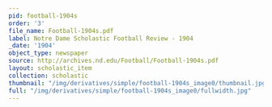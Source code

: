 ```yaml
---
pid: football-1904s
order: '3'
file_name: Football-1904s.pdf
label: Notre Dame Scholastic Football Review - 1904
_date: '1904'
object_type: newspaper
source: http://archives.nd.edu/Football/Football-1904s.pdf
layout: scholastic_item
collection: scholastic
thumbnail: "/img/derivatives/simple/football-1904s_image0/thumbnail.jpg"
full: "/img/derivatives/simple/football-1904s_image0/fullwidth.jpg"
---
```

